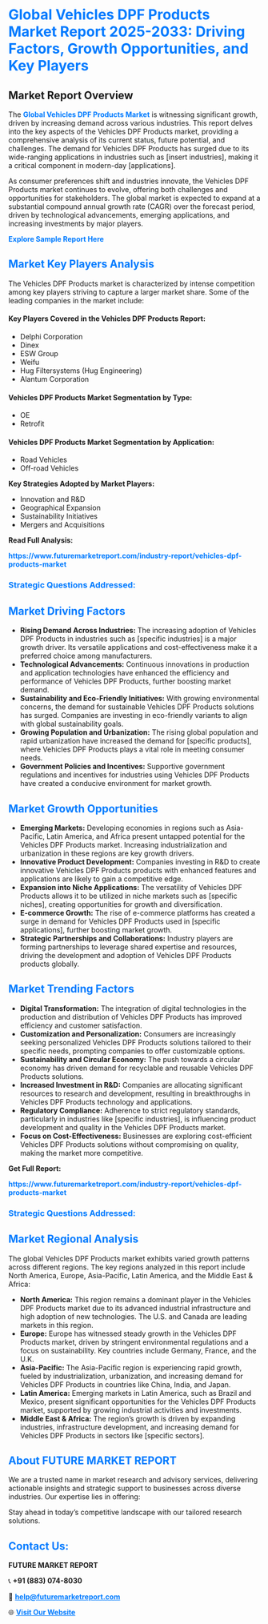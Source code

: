 <h1 style="color: #007BFF;">Global Vehicles DPF Products Market Report 2025-2033: Driving Factors, Growth Opportunities, and Key Players</h1>

<section id="overview">
<h2>Market Report Overview</h2>
<p>The <a href="https://www.futuremarketreport.com/industry-report/vehicles-dpf-products-market" style="color: #007BFF; text-decoration: none;"><strong>Global Vehicles DPF Products Market</strong></a> is witnessing significant growth, driven by increasing demand across various industries. This report delves into the key aspects of the Vehicles DPF Products market, providing a comprehensive analysis of its current status, future potential, and challenges. The demand for Vehicles DPF Products has surged due to its wide-ranging applications in industries such as [insert industries], making it a critical component in modern-day [applications].</p>
<p>As consumer preferences shift and industries innovate, the Vehicles DPF Products market continues to evolve, offering both challenges and opportunities for stakeholders. The global market is expected to expand at a substantial compound annual growth rate (CAGR) over the forecast period, driven by technological advancements, emerging applications, and increasing investments by major players.</p>
</section>

<section id="overview">
<p><a href="https://www.futuremarketreport.com/request-sample/reportId=35699" style="color: #007BFF; text-decoration: none;"><strong>Explore Sample Report Here</strong></a></p>
</section>

<section id="key-players">
<h2 style="color: #007BFF;">Market Key Players Analysis</h2>
<p>The Vehicles DPF Products market is characterized by intense competition among key players striving to capture a larger market share. Some of the leading companies in the market include:</p>
<h4>Key Players Covered in the Vehicles DPF Products Report:</h4>
<ul><li>Delphi Corporation</li><li>Dinex</li><li>ESW Group</li><li>Weifu</li><li>Hug Filtersystems (Hug Engineering)</li><li>Alantum Corporation</li></ul>
<h4>Vehicles DPF Products Market Segmentation by Type:</h4>
<ul><li>OE</li><li>Retrofit</li></ul>

<h4>Vehicles DPF Products Market Segmentation by Application:</h4>
<ul><li>Road Vehicles</li><li>Off-road Vehicles</li></ul>
<p><strong>Key Strategies Adopted by Market Players:</strong></p>
<ul>
<li>Innovation and R&D</li>
<li>Geographical Expansion</li>
<li>Sustainability Initiatives</li>
<li>Mergers and Acquisitions</li>
</ul>
</section>

<section>
<p><strong>Read Full Analysis: </strong></p><a href="https://www.futuremarketreport.com/industry-report/vehicles-dpf-products-market" style="color: #007BFF; text-decoration: none;"><strong>https://www.futuremarketreport.com/industry-report/vehicles-dpf-products-market</strong></a>
<h3 style="color: #007BFF;">Strategic Questions Addressed:</h3>
</section>

<section id="driving-factors">
<h2 style="color: #007BFF;">Market Driving Factors</h2>
<ul>
<li><strong>Rising Demand Across Industries:</strong> The increasing adoption of Vehicles DPF Products in industries such as [specific industries] is a major growth driver. Its versatile applications and cost-effectiveness make it a preferred choice among manufacturers.</li>
<li><strong>Technological Advancements:</strong> Continuous innovations in production and application technologies have enhanced the efficiency and performance of Vehicles DPF Products, further boosting market demand.</li>
<li><strong>Sustainability and Eco-Friendly Initiatives:</strong> With growing environmental concerns, the demand for sustainable Vehicles DPF Products solutions has surged. Companies are investing in eco-friendly variants to align with global sustainability goals.</li>
<li><strong>Growing Population and Urbanization:</strong> The rising global population and rapid urbanization have increased the demand for [specific products], where Vehicles DPF Products plays a vital role in meeting consumer needs.</li>
<li><strong>Government Policies and Incentives:</strong> Supportive government regulations and incentives for industries using Vehicles DPF Products have created a conducive environment for market growth.</li>
</ul>
</section>

<section id="growth-opportunities">
<h2 style="color: #007BFF;">Market Growth Opportunities</h2>
<ul>
<li><strong>Emerging Markets:</strong> Developing economies in regions such as Asia-Pacific, Latin America, and Africa present untapped potential for the Vehicles DPF Products market. Increasing industrialization and urbanization in these regions are key growth drivers.</li>
<li><strong>Innovative Product Development:</strong> Companies investing in R&D to create innovative Vehicles DPF Products products with enhanced features and applications are likely to gain a competitive edge.</li>
<li><strong>Expansion into Niche Applications:</strong> The versatility of Vehicles DPF Products allows it to be utilized in niche markets such as [specific niches], creating opportunities for growth and diversification.</li>
<li><strong>E-commerce Growth:</strong> The rise of e-commerce platforms has created a surge in demand for Vehicles DPF Products used in [specific applications], further boosting market growth.</li>
<li><strong>Strategic Partnerships and Collaborations:</strong> Industry players are forming partnerships to leverage shared expertise and resources, driving the development and adoption of Vehicles DPF Products products globally.</li>
</ul>
</section>

<section id="trending-factors">
<h2 style="color: #007BFF;">Market Trending Factors</h2>
<ul>
<li><strong>Digital Transformation:</strong> The integration of digital technologies in the production and distribution of Vehicles DPF Products has improved efficiency and customer satisfaction.</li>
<li><strong>Customization and Personalization:</strong> Consumers are increasingly seeking personalized Vehicles DPF Products solutions tailored to their specific needs, prompting companies to offer customizable options.</li>
<li><strong>Sustainability and Circular Economy:</strong> The push towards a circular economy has driven demand for recyclable and reusable Vehicles DPF Products solutions.</li>
<li><strong>Increased Investment in R&D:</strong> Companies are allocating significant resources to research and development, resulting in breakthroughs in Vehicles DPF Products technology and applications.</li>
<li><strong>Regulatory Compliance:</strong> Adherence to strict regulatory standards, particularly in industries like [specific industries], is influencing product development and quality in the Vehicles DPF Products market.</li>
<li><strong>Focus on Cost-Effectiveness:</strong> Businesses are exploring cost-efficient Vehicles DPF Products solutions without compromising on quality, making the market more competitive.</li>
</ul>
</section>

<section>
<p><strong>Get Full Report: </strong></p><a href="https://www.futuremarketreport.com/industry-report/vehicles-dpf-products-market" style="color: #007BFF; text-decoration: none;"><strong>https://www.futuremarketreport.com/industry-report/vehicles-dpf-products-market</strong></a>
<h3 style="color: #007BFF;">Strategic Questions Addressed:</h3>
</section>


<section id="regional-analysis">
<h2 style="color: #007BFF;">Market Regional Analysis</h2>
<p>The global Vehicles DPF Products market exhibits varied growth patterns across different regions. The key regions analyzed in this report include North America, Europe, Asia-Pacific, Latin America, and the Middle East & Africa:</p>
<ul>
<li><strong>North America:</strong> This region remains a dominant player in the Vehicles DPF Products market due to its advanced industrial infrastructure and high adoption of new technologies. The U.S. and Canada are leading markets in this region.</li>
<li><strong>Europe:</strong> Europe has witnessed steady growth in the Vehicles DPF Products market, driven by stringent environmental regulations and a focus on sustainability. Key countries include Germany, France, and the U.K.</li>
<li><strong>Asia-Pacific:</strong> The Asia-Pacific region is experiencing rapid growth, fueled by industrialization, urbanization, and increasing demand for Vehicles DPF Products in countries like China, India, and Japan.</li>
<li><strong>Latin America:</strong> Emerging markets in Latin America, such as Brazil and Mexico, present significant opportunities for the Vehicles DPF Products market, supported by growing industrial activities and investments.</li>
<li><strong>Middle East & Africa:</strong> The region’s growth is driven by expanding industries, infrastructure development, and increasing demand for Vehicles DPF Products in sectors like [specific sectors].</li>
</ul>
</section>

<footer>
<h2 style="color: #007BFF;">About FUTURE MARKET REPORT</h2>
<p>We are a trusted name in market research and advisory services, delivering actionable insights and strategic support to businesses across diverse industries. Our expertise lies in offering:</p>

<p>Stay ahead in today’s competitive landscape with our tailored research solutions.</p>

<h2 style="color: #007BFF;">Contact Us:</h2>
<p><strong>FUTURE MARKET REPORT</strong></p>
<p>📞 <strong>+91 (883) 074-8030</strong></p>
<p>📧 <strong><a href="mailto:help@futuremarketreport.com" style="color: #007BFF;">help@futuremarketreport.com</a></strong></p>
<p>🌐 <strong><a href="https://www.futuremarketreport.com/" style="color: #007BFF;">Visit Our Website</a></strong></p>
</footer>